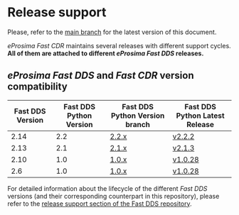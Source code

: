 # Release support


Please, refer to the [main branch](https://github.com/eProsima/Fast-CDR/blob/master/RELEASE_SUPPORT.md) for the latest version of this document.

*eProsima Fast CDR* maintains several releases with different support cycles.
**All of them are attached to different *eProsima Fast DDS* releases.**

## *eProsima Fast DDS* and *Fast CDR* version compatibility

|Fast DDS Version|Fast DDS Python Version|Fast DDS Python Version branch|Fast DDS Python Latest Release|
|----------------|-----------------------|------------------------------|------------------------------|
|2.14|2.2|[2.2.x](https://github.com/eProsima/Fast-CDR/tree/2.2.x)|[v2.2.2](https://github.com/eProsima/Fast-CDR/releases/tag/v2.2.2)|
|2.13|2.1|[2.1.x](https://github.com/eProsima/Fast-CDR/tree/2.1.x)|[v2.1.3](https://github.com/eProsima/Fast-CDR/releases/tag/v2.1.3)|
|2.10|1.0|[1.0.x](https://github.com/eProsima/Fast-CDR/tree/1.0.x)|[v1.0.28](https://github.com/eProsima/Fast-CDR/releases/tag/v1.0.28)|
|2.6|1.0|[1.0.x](https://github.com/eProsima/Fast-CDR/tree/1.0.x)|[v1.0.28](https://github.com/eProsima/Fast-CDR/releases/tag/v1.0.28)|


For detailed information about the lifecycle of the different *Fast DDS* versions (and their corresponding counterpart in this repository), please refer to the [release support section of the Fast DDS repository](https://github.com/eProsima/Fast-DDS/blob/master/RELEASE_SUPPORT.md).
